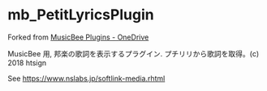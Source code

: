 # mb_PetitLyricsPlugin
Forked from <a href="https://onedrive.live.com/?authkey=!AFJ-g6t57H6wz4o&id=957D4646F7558E58!143013&cid=957D4646F7558E58">MusicBee Plugins - OneDrive</a>

MusicBee 用, 邦楽の歌詞を表示するプラグイン. プチリリから歌詞を取得。(c) 2018 htsign

See https://www.nslabs.jp/softlink-media.rhtml

